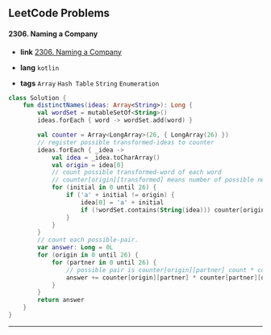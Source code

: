 ## LeetCode Problems



#### 2306. Naming a Company

- **link**  [2306. Naming a Company](https://leetcode.com/problems/naming-a-company/)

- **lang**  `kotlin` 
- **tags**  `Array` `Hash Table` `String` `Enumeration`

```kotlin
class Solution {
    fun distinctNames(ideas: Array<String>): Long {
        val wordSet = mutableSetOf<String>()
        ideas.forEach { word -> wordSet.add(word) }

        val counter = Array<LongArray>(26, { LongArray(26) })
        // register possible transformed-ideas to counter
        ideas.forEach { _idea ->
            val idea = _idea.toCharArray()
            val origin = idea[0]
            // count possible transformed-word of each word
            // counter[origin][transformed] means number of possible new idea
            for (initial in 0 until 26) {
                if ('a' + initial != origin) {
                    idea[0] = 'a' + initial 
                    if (!wordSet.contains(String(idea))) counter[origin - 'a'][initial] ++
                }
            }
        }
        // count each possible-pair.
        var answer: Long = 0L
        for (origin in 0 until 26) {
            for (partner in 0 until 26) {
                // possible pair is counter[origin][partner] count * counter [parter][origin] count
                answer += counter[origin][partner] * counter[partner][origin]
            }
        }
        return answer
    }
}
```

---

